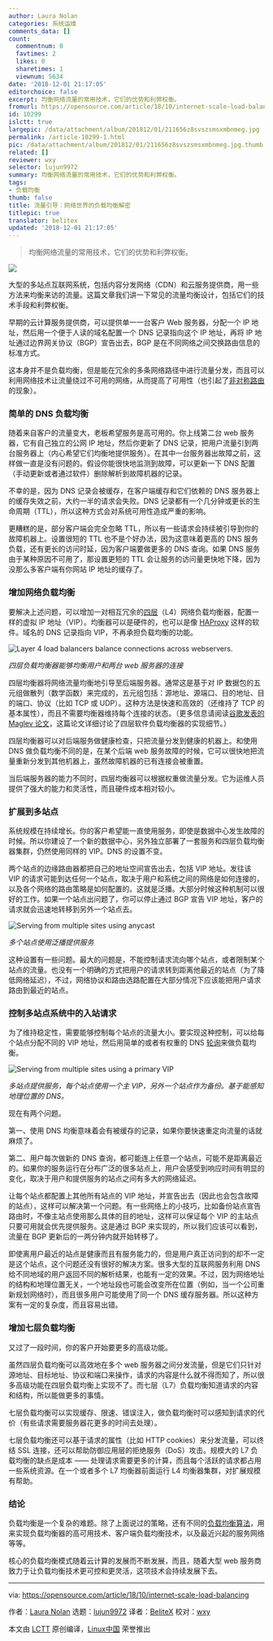 ```yaml
---
author: Laura Nolan
categories: 系统运维
comments_data: []
count:
  commentnum: 0
  favtimes: 2
  likes: 0
  sharetimes: 1
  viewnum: 5634
date: '2018-12-01 21:17:05'
editorchoice: false
excerpt: 均衡网络流量的常用技术，它们的优势和利弊权衡。
fromurl: https://opensource.com/article/18/10/internet-scale-load-balancing
id: 10299
islctt: true
largepic: /data/attachment/album/201812/01/211656z8svszsmsxmbnmeg.jpg
permalink: /article-10299-1.html
pic: /data/attachment/album/201812/01/211656z8svszsmsxmbnmeg.jpg.thumb.jpg
related: []
reviewer: wxy
selector: lujun9972
summary: 均衡网络流量的常用技术，它们的优势和利弊权衡。
tags:
- 负载均衡
thumb: false
title: 流量引导：网络世界的负载均衡解密
titlepic: true
translator: belitex
updated: '2018-12-01 21:17:05'
---
```



> 
> 均衡网络流量的常用技术，它们的优势和利弊权衡。
> 
> 
> 


![](/data/attachment/album/201812/01/211656z8svszsmsxmbnmeg.jpg)


大型的多站点互联网系统，包括内容分发网络（CDN）和云服务提供商，用一些方法来均衡来访的流量。这篇文章我们讲一下常见的流量均衡设计，包括它们的技术手段和利弊权衡。


早期的云计算服务提供商，可以提供单一一台客户 Web 服务器，分配一个 IP 地址，然后用一个便于人读的域名配置一个 DNS 记录指向这个 IP 地址，再将 IP 地址通过边界网关协议（BGP）宣告出去，BGP 是在不同网络之间交换路由信息的标准方式。


这本身并不是负载均衡，但是能在冗余的多条网络路径中进行流量分发，而且可以利用网络技术让流量绕过不可用的网络，从而提高了可用性（也引起了[非对称路由](https://www.noction.com/blog/bgp-and-asymmetric-routing)的现象）。


### 简单的 DNS 负载均衡


随着来自客户的流量变大，老板希望服务是高可用的。你上线第二台 web 服务器，它有自己独立的公网 IP 地址，然后你更新了 DNS 记录，把用户流量引到两台服务器上（内心希望它们均衡地提供服务）。在其中一台服务器出故障之前，这样做一直是没有问题的。假设你能很快地监测到故障，可以更新一下 DNS 配置（手动更新或者通过软件）删除解析到故障机器的记录。


不幸的是，因为 DNS 记录会被缓存，在客户端缓存和它们依赖的 DNS 服务器上的缓存失效之前，大约一半的请求会失败。DNS 记录都有一个几分钟或更长的生命周期（TTL），所以这种方式会对系统可用性造成严重的影响。


更糟糕的是，部分客户端会完全忽略 TTL，所以有一些请求会持续被引导到你的故障机器上。设置很短的 TTL 也不是个好办法，因为这意味着更高的 DNS 服务负载，还有更长的访问时延，因为客户端要做更多的 DNS 查询。如果 DNS 服务由于某种原因不可用了，那设置更短的 TTL 会让服务的访问量更快地下降，因为没那么多客户端有你网站 IP 地址的缓存了。


### 增加网络负载均衡


要解决上述问题，可以增加一对相互冗余的[四层](https://en.wikipedia.org/wiki/Transport_layer)（L4）网络负载均衡器，配置一样的虚拟 IP 地址（VIP）。均衡器可以是硬件的，也可以是像 [HAProxy](https://www.haproxy.com/blog/failover-and-worst-case-management-with-haproxy/) 这样的软件。域名的 DNS 记录指向 VIP，不再承担负载均衡的功能。


![Layer 4 load balancers balance connections across webservers.](/data/attachment/album/201812/01/211709jvbeia7aeb8y00e0.png "Layer 4 load balancers balance connections across webservers.")


*四层负载均衡器能够均衡用户和两台 web 服务器的连接*


四层均衡器将网络流量均衡地引导至后端服务器。通常这是基于对 IP 数据包的五元组做散列（数学函数）来完成的，五元组包括：源地址、源端口、目的地址、目的端口、协议（比如 TCP 或 UDP）。这种方法是快速和高效的（还维持了 TCP 的基本属性），而且不需要均衡器维持每个连接的状态。（更多信息请阅读[谷歌发表的 Maglev 论文](https://ai.google/research/pubs/pub44824)，这篇论文详细讨论了四层软件负载均衡器的实现细节。）


四层均衡器可以对后端服务做健康检查，只把流量分发到健康的机器上。和使用 DNS 做负载均衡不同的是，在某个后端 web 服务故障的时候，它可以很快地把流量重新分发到其他机器上，虽然故障机器的已有连接会被重置。


当后端服务器的能力不同时，四层均衡器可以根据权重做流量分发。它为运维人员提供了强大的能力和灵活性，而且硬件成本相对较小。


### 扩展到多站点


系统规模在持续增长。你的客户希望能一直使用服务，即使是数据中心发生故障的时候。所以你建设了一个新的数据中心，另外独立部署了一套服务和四层负载均衡器集群，仍然使用同样的 VIP。DNS 的设置不变。


两个站点的边缘路由器都把自己的地址空间宣告出去，包括 VIP 地址。发往该 VIP 的请求可能到达任何一个站点，取决于用户和系统之间的网络是如何连接的，以及各个网络的路由策略是如何配置的。这就是泛播。大部分时候这种机制可以很好的工作。如果一个站点出问题了，你可以停止通过 BGP 宣告 VIP 地址，客户的请求就会迅速地转移到另外一个站点去。


![Serving from multiple sites using anycast](/data/attachment/album/201812/01/211710y5okie6y4ezak5ni.png "Serving from multiple sites using anycast")


*多个站点使用泛播提供服务*


这种设置有一些问题。最大的问题是，不能控制请求流向哪个站点，或者限制某个站点的流量。也没有一个明确的方式把用户的请求转到距离他最近的站点（为了降低网络延迟），不过，网络协议和路由选路配置在大部分情况下应该能把用户请求路由到最近的站点。


### 控制多站点系统中的入站请求


为了维持稳定性，需要能够控制每个站点的流量大小。要实现这种控制，可以给每个站点分配不同的 VIP 地址，然后用简单的或者有权重的 DNS [轮询](https://en.wikipedia.org/wiki/Round-robin_scheduling)来做负载均衡。


![Serving from multiple sites using a primary VIP](/data/attachment/album/201812/01/211712mpupfqw9ihqwep82.png "Serving from multiple sites using a primary VIP")


*多站点提供服务，每个站点使用一个主 VIP，另外一个站点作为备份。基于能感知地理位置的 DNS。*


现在有两个问题。


第一、使用 DNS 均衡意味着会有被缓存的记录，如果你要快速重定向流量的话就麻烦了。


第二、用户每次做新的 DNS 查询，都可能连上任意一个站点，可能不是距离最近的。如果你的服务运行在分布广泛的很多站点上，用户会感受到响应时间有明显的变化，取决于用户和提供服务的站点之间有多大的网络延迟。


让每个站点都配置上其他所有站点的 VIP 地址，并宣告出去（因此也会包含故障的站点），这样可以解决第一个问题。有一些网络上的小技巧，比如备份站点宣告路由时，不像主站点使用那么具体的目的地址，这样可以保证每个 VIP 的主站点只要可用就会优先提供服务。这是通过 BGP 来实现的，所以我们应该可以看到，流量在 BGP 更新后的一两分钟内就开始转移了。


即使离用户最近的站点是健康而且有服务能力的，但是用户真正访问到的却不一定是这个站点，这个问题还没有很好的解决方案。很多大型的互联网服务利用 DNS 给不同地域的用户返回不同的解析结果，也能有一定的效果。不过，因为网络地址的结构和地理位置无关，一个地址段也可能会改变所在位置（例如，当一个公司重新规划网络时），而且很多用户可能使用了同一个 DNS 缓存服务器。所以这种方案有一定的复杂度，而且容易出错。


### 增加七层负载均衡


又过了一段时间，你的客户开始要更多的高级功能。


虽然四层负载均衡可以高效地在多个 web 服务器之间分发流量，但是它们只针对源地址、目标地址、协议和端口来操作，请求的内容是什么就不得而知了，所以很多高级功能在四层负载均衡上实现不了。而七层（L7）负载均衡知道请求的内容和结构，所以能做更多的事情。


七层负载均衡可以实现缓存、限速、错误注入，做负载均衡时可以感知到请求的代价（有些请求需要服务器花更多的时间去处理）。


七层负载均衡还可以基于请求的属性（比如 HTTP cookies）来分发流量，可以终结 SSL 连接，还可以帮助防御应用层的拒绝服务（DoS）攻击。规模大的 L7 负载均衡的缺点是成本 —— 处理请求需要更多的计算，而且每个活跃的请求都占用一些系统资源。在一个或者多个 L7 均衡器前面运行 L4 均衡器集群，对扩展规模有帮助。


### 结论


负载均衡是一个复杂的难题。除了上面说过的策略，还有不同的[负载均衡算法](https://medium.com/netflix-techblog/netflix-edge-load-balancing-695308b5548c)，用来实现负载均衡器的高可用技术、客户端负载均衡技术，以及最近兴起的服务网络等等。


核心的负载均衡模式随着云计算的发展而不断发展，而且，随着大型 web 服务商致力于让负载均衡技术更可控和更灵活，这项技术会持续发展下去。




---


via: <https://opensource.com/article/18/10/internet-scale-load-balancing>


作者：[Laura Nolan](https://opensource.com/users/lauranolan) 选题：[lujun9972](https://github.com/lujun9972) 译者：[BeliteX](https://github.com/belitex) 校对：[wxy](https://github.com/wxy)


本文由 [LCTT](https://github.com/LCTT/TranslateProject) 原创编译，[Linux中国](https://linux.cn/) 荣誉推出